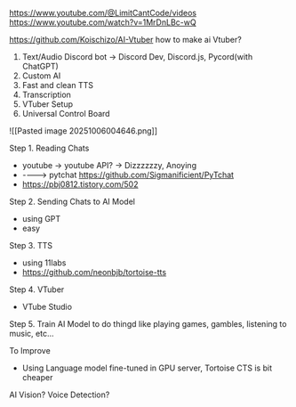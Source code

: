 https://www.youtube.com/@LimitCantCode/videos
https://www.youtube.com/watch?v=1MrDnLBc-wQ


https://github.com/Koischizo/AI-Vtuber
how to make ai Vtuber?
1. Text/Audio Discord bot -> Discord Dev, Discord.js, Pycord(with ChatGPT)
2. Custom AI
3. Fast and clean TTS
4. Transcription
5. VTuber Setup
6. Universal Control Board


![[Pasted image 20251006004646.png]]

Step 1. Reading Chats
- youtube -> youtube API? -> Dizzzzzzy, Anoying
- ----> pytchat https://github.com/Sigmanificient/PyTchat
- https://pbj0812.tistory.com/502

Step 2. Sending Chats to AI Model
- using GPT
- easy

Step 3. TTS
- using 11labs
- https://github.com/neonbjb/tortoise-tts

Step 4. VTuber
- VTube Studio

Step 5. Train AI Model to do thingd like playing games, gambles, listening to music, etc...

To Improve
 - Using Language model fine-tuned in GPU server, Tortoise CTS is bit cheaper


AI Vision? Voice Detection? 